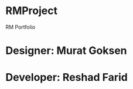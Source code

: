 RMProject
=========

RM Portfolio

Designer: Murat Goksen
=========
Developer: Reshad Farid
=========